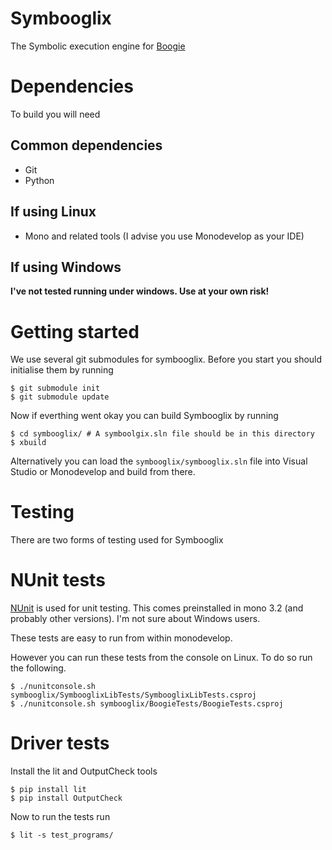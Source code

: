 <!-- vim: set textwidth=120: -->
Symbooglix
==========

The Symbolic execution engine for [Boogie](http://research.microsoft.com/en-us/projects/boogie/)

Dependencies
============

To build you will need

Common dependencies
-------------------

- Git
- Python

If using Linux
--------------

- Mono and related tools (I advise you use Monodevelop as your IDE)

If using Windows
----------------

**I've not tested running under windows. Use at your own risk!**

Getting started
===============

We use several git submodules for symbooglix. Before you start you should initialise them by running

```
$ git submodule init
$ git submodule update
```
Now if everthing went okay you can build Symbooglix by running

```
$ cd symbooglix/ # A symboolgix.sln file should be in this directory
$ xbuild
```

Alternatively you can load the ``symbooglix/symbooglix.sln`` file into Visual
Studio or Monodevelop and build from there.

Testing
=======

There are two forms of testing used for Symbooglix

NUnit tests
===========

[NUnit](https://github.com/nunit) is used for unit testing. This comes preinstalled
in mono 3.2 (and probably other versions). I'm not sure about Windows users.

These tests are easy to run from within monodevelop.

However you can run these tests from the console on Linux. To do so run
the following.

```
$ ./nunitconsole.sh symbooglix/SymbooglixLibTests/SymbooglixLibTests.csproj
$ ./nunitconsole.sh symbooglix/BoogieTests/BoogieTests.csproj
```

Driver tests
============

Install the lit and OutputCheck tools

```
$ pip install lit
$ pip install OutputCheck
```

Now to run the tests run

```
$ lit -s test_programs/
```
